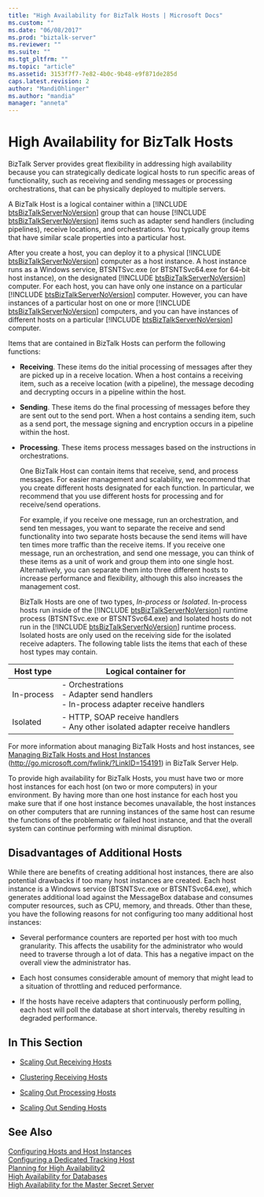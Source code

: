 ```yaml
---
title: "High Availability for BizTalk Hosts | Microsoft Docs"
ms.custom: ""
ms.date: "06/08/2017"
ms.prod: "biztalk-server"
ms.reviewer: ""
ms.suite: ""
ms.tgt_pltfrm: ""
ms.topic: "article"
ms.assetid: 3153f7f7-7e82-4b0c-9b48-e9f871de285d
caps.latest.revision: 2
author: "MandiOhlinger"
ms.author: "mandia"
manager: "anneta"
---
```

# High Availability for BizTalk Hosts
BizTalk Server provides great flexibility in addressing high availability because you can strategically dedicate logical hosts to run specific areas of functionality, such as receiving and sending messages or processing orchestrations, that can be physically deployed to multiple servers.  
  
 A BizTalk Host is a logical container within a [!INCLUDE [btsBizTalkServerNoVersion](../includes/btsbiztalkservernoversion-md.md)] group that can house [!INCLUDE [btsBizTalkServerNoVersion](../includes/btsbiztalkservernoversion-md.md)] items such as adapter send handlers (including pipelines), receive locations, and orchestrations. You typically group items that have similar scale properties into a particular host.  
  
 After you create a host, you can deploy it to a physical [!INCLUDE [btsBizTalkServerNoVersion](../includes/btsbiztalkservernoversion-md.md)] computer as a host instance. A host instance runs as a Windows service, BTSNTSvc.exe (or BTSNTSvc64.exe for 64-bit host instance), on the designated [!INCLUDE [btsBizTalkServerNoVersion](../includes/btsbiztalkservernoversion-md.md)] computer. For each host, you can have only one instance on a particular [!INCLUDE [btsBizTalkServerNoVersion](../includes/btsbiztalkservernoversion-md.md)] computer. However, you can have instances of a particular host on one or more [!INCLUDE [btsBizTalkServerNoVersion](../includes/btsbiztalkservernoversion-md.md)] computers, and you can have instances of different hosts on a particular [!INCLUDE [btsBizTalkServerNoVersion](../includes/btsbiztalkservernoversion-md.md)] computer.  
  
 Items that are contained in BizTalk Hosts can perform the following functions:  
  
- **Receiving**. These items do the initial processing of messages after they are picked up in a receive location. When a host contains a receiving item, such as a receive location (with a pipeline), the message decoding and decrypting occurs in a pipeline within the host.  
  
- **Sending**. These items do the final processing of messages before they are sent out to the send port. When a host contains a sending item, such as a send port, the message signing and encryption occurs in a pipeline within the host.  
  
- **Processing**. These items process messages based on the instructions in orchestrations.  
  
  One BizTalk Host can contain items that receive, send, and process messages. For easier management and scalability, we recommend that you create different hosts designated for each function. In particular, we recommend that you use different hosts for processing and for receive/send operations.  
  
  For example, if you receive one message, run an orchestration, and send ten messages, you want to separate the receive and send functionality into two separate hosts because the send items will have ten times more traffic than the receive items. If you receive one message, run an orchestration, and send one message, you can think of these items as a unit of work and group them into one single host. Alternatively, you can separate them into three different hosts to increase performance and flexibility, although this also increases the management cost.  
  
  BizTalk Hosts are one of two types, <em>In-process</em> or <em>Isolated</em>. In-process hosts run inside of the [!INCLUDE [btsBizTalkServerNoVersion](../includes/btsbiztalkservernoversion-md.md)] runtime process (BTSNTSvc.exe  or BTSNTSvc64.exe) and Isolated hosts do not run in the [!INCLUDE [btsBizTalkServerNoVersion](../includes/btsbiztalkservernoversion-md.md)] runtime process. Isolated hosts are only used on the receiving side for the isolated receive adapters. The following table lists the items that each of these host types may contain.  
  
|Host type|Logical container for|  
|---------------|---------------------------|  
|In-process|-   Orchestrations<br />-   Adapter send handlers<br />-   In-process adapter receive handlers|  
|Isolated|-   HTTP, SOAP receive handlers<br />-   Any other isolated adapter receive handlers|  
  
 For more information about managing BizTalk Hosts and host instances, see [Managing BizTalk Hosts and Host Instances](http://go.microsoft.com/fwlink/?LinkID=154191) (http://go.microsoft.com/fwlink/?LinkID=154191) in BizTalk Server Help.  
  
 To provide high availability for BizTalk Hosts, you must have two or more host instances for each host (on two or more computers) in your environment. By having more than one host instance for each host you make sure that if one host instance becomes unavailable, the host instances on other computers that are running instances of the same host can resume the functions of the problematic or failed host instance, and that the overall system can continue performing with minimal disruption.  
  
## Disadvantages of Additional Hosts  
 While there are benefits of creating additional host instances, there are also potential drawbacks if too many host instances are created. Each host instance is a Windows service (BTSNTSvc.exe or BTSNTSvc64.exe), which generates additional load against the MessageBox database and consumes computer resources, such as CPU, memory, and threads. Other than these, you have the following reasons for not configuring too many additional host instances:  
  
-   Several performance counters are reported per host with too much granularity. This affects the usability for the administrator who would need to traverse through a lot of data. This has a negative impact on the overall view the administrator has.  
  
-   Each host consumes considerable amount of memory that might lead to a situation of throttling and reduced performance.  
  
-   If the hosts have receive adapters that continuously perform polling, each host will poll the database at short intervals, thereby resulting in degraded performance.  
  
## In This Section  
  
-   [Scaling Out Receiving Hosts](../technical-guides/scaling-out-receiving-hosts.md)  
  
-   [Clustering Receiving Hosts](../technical-guides/clustering-receiving-hosts.md)  
  
-   [Scaling Out Processing Hosts](../technical-guides/scaling-out-processing-hosts.md)  
  
-   [Scaling Out Sending Hosts](../technical-guides/scaling-out-sending-hosts.md)  
  
## See Also  
 [Configuring Hosts and Host Instances](../technical-guides/configuring-hosts-and-host-instances.md)   
 [Configuring a Dedicated Tracking Host](../technical-guides/configuring-a-dedicated-tracking-host.md)   
 [Planning for High Availability2](../technical-guides/planning-for-high-availability2.md)   
 [High Availability for Databases](../technical-guides/high-availability-for-databases.md)   
 [High Availability for the Master Secret Server](../technical-guides/high-availability-for-the-master-secret-server.md)